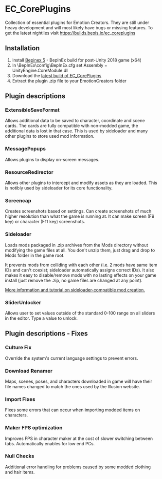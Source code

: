 # EC_CorePlugins
Collection of essential plugins for Emotion Creators. They are still under heavy development and will most likely have bugs or missing features. To get the latest nightlies visit https://builds.bepis.io/ec_coreplugins

## Installation
1. Install [Bepinex 5](https://builds.bepis.io/bepinex_be) - BepInEx build for post-Unity 2018 game (x64)
2. In \BepInEx\config\BepInEx.cfg set Assembly = UnityEngine.CoreModule.dll
3. Download the [latest build of EC_CorePlugins](https://builds.bepis.io/ec_coreplugins)
5. Extract the plugin .zip file to your EmotionCreators folder

## Plugin descriptions
### ExtensibleSaveFormat
Allows additional data to be saved to character, coordinate and scene cards. The cards are fully compatible with non-modded game, the additional data is lost in that case. This is used by sideloader and many other plugins to store used mod information.

### MessagePopups
Allows plugins to display on-screen messages.

### ResourceRedirector
Allows other plugins to intercept and modify assets as they are loaded. This is notibly used by sideloader for its core functionality.

### Screencap
Creates screenshots based on settings. Can create screenshots of much higher resolution than what the game is running at. It can make screen (F9 key) or character (F11 key) screenshots.

### Sideloader
Loads mods packaged in .zip archives from the Mods directory without modifying the game files at all. You don't unzip them, just drag and drop to Mods folder in the game root.

It prevents mods from colliding with each other (i.e. 2 mods have same item IDs and can't coexist; sideloader automatically assigns correct IDs). It also makes it easy to disable/remove mods with no lasting effects on your game install (just remove the .zip, no game files are changed at any point).

[More information and tutorial on sideloader-compatible mod creation.](https://github.com/bbepis/BepisPlugins/wiki/Creating-.zip-mods)

### SliderUnlocker
Allows user to set values outside of the standard 0-100 range on all sliders in the editor. Type a value to unlock.

## Plugin descriptions - Fixes
### Culture Fix
Override the system's current language settings to prevent errors.

### Download Renamer
Maps, scenes, poses, and characters downloaded in game will have their file names changed to match the ones used by the Illusion website.

### Import Fixes
Fixes some errors that can occur when importing modded items on characters.

### Maker FPS optimization
Improves FPS in character maker at the cost of slower switching between tabs. Automatically enables for low end PCs.

### Null Checks
Additional error handling for problems caused by some modded clothing and hair items.
